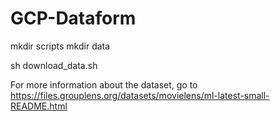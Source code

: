 # GCP-Dataform

mkdir scripts
mkdir data

sh download_data.sh

For more information about the dataset, go to https://files.grouplens.org/datasets/movielens/ml-latest-small-README.html